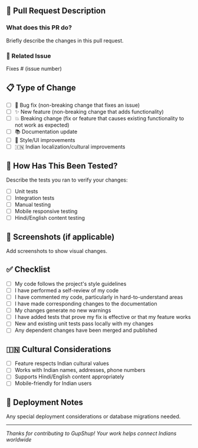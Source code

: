 ## 🎯 Pull Request Description

### What does this PR do?
Briefly describe the changes in this pull request.

### 🔗 Related Issue
Fixes # (issue number)

## 📋 Type of Change
- [ ] 🐛 Bug fix (non-breaking change that fixes an issue)
- [ ] ✨ New feature (non-breaking change that adds functionality)
- [ ] 💥 Breaking change (fix or feature that causes existing functionality to not work as expected)
- [ ] 📚 Documentation update
- [ ] 🎨 Style/UI improvements
- [ ] 🇮🇳 Indian localization/cultural improvements

## 🧪 How Has This Been Tested?
Describe the tests you ran to verify your changes:
- [ ] Unit tests
- [ ] Integration tests
- [ ] Manual testing
- [ ] Mobile responsive testing
- [ ] Hindi/English content testing

## 📱 Screenshots (if applicable)
Add screenshots to show visual changes.

## ✅ Checklist
- [ ] My code follows the project's style guidelines
- [ ] I have performed a self-review of my code
- [ ] I have commented my code, particularly in hard-to-understand areas
- [ ] I have made corresponding changes to the documentation
- [ ] My changes generate no new warnings
- [ ] I have added tests that prove my fix is effective or that my feature works
- [ ] New and existing unit tests pass locally with my changes
- [ ] Any dependent changes have been merged and published

## 🇮🇳 Cultural Considerations
- [ ] Feature respects Indian cultural values
- [ ] Works with Indian names, addresses, phone numbers
- [ ] Supports Hindi/English content appropriately
- [ ] Mobile-friendly for Indian users

## 🚀 Deployment Notes
Any special deployment considerations or database migrations needed.

---
*Thanks for contributing to GupShup! Your work helps connect Indians worldwide*